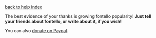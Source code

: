 [back to help index](Help)

The best evidence of your thanks is growing fontello popularity! __Just tell your friends about fontello, or write about it, if you wish!__

You can also [donate on Paypal](https://www.paypal.com/cgi-bin/webscr?cmd=_s-xclick&hosted_button_id=575L9QR4V5TNU).